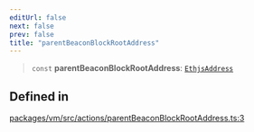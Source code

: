 ```yaml
---
editUrl: false
next: false
prev: false
title: "parentBeaconBlockRootAddress"
---
```


> `const` **parentBeaconBlockRootAddress**: [`EthjsAddress`](/reference/tevm/utils/classes/ethjsaddress/)

## Defined in

[packages/vm/src/actions/parentBeaconBlockRootAddress.ts:3](https://github.com/qbzzt/tevm-monorepo/blob/main/packages/vm/src/actions/parentBeaconBlockRootAddress.ts#L3)
